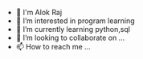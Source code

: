 - 👋 I'm Alok Raj
- 👀 I’m interested in program learning
- 🌱 I’m currently learning python,sql 
- 💞️ I’m looking to collaborate on ...
- 📫 How to reach me ...

<!---
alokraj-05/alokraj-05 is a ✨ special ✨ Currently learning python & SQL (lvl-12th standard)
--->
